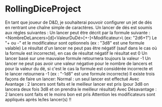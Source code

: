 # RollingDiceProject
En tant que joueur de D&amp;D, je souhaiterai pouvoir configurer un jet de dés en rentrant une chaîne simple de caractères. Un lancer de dés est soumis aux règles suivantes :  Un lancer peut être décrit par la formule suivante : &lt;NombreDeLancers>[d]&lt;ValeurDuDé>[+-]&lt;Modificateur>\ (ex: "2d6+1") Le "+ ou -" et le modificateur sont optionnels (ex : "3d8" est une formule valable) Le résultat d'un lancer ne peut pas être négatif (sauf dans le cas où la formule est incorrecte), en cas de résultat négatif le résultat est 0 Un lancer basé sur une mauvaise formule retournera toujours la valeur -1 Un lancer ne peut pas avoir une valeur négative pour le nombre de lancers et pour la valeur du dé, si c'est le cas la formule est considérée incorrecte et le lancer retournera -1 (ex : "-1d8" est une formule incorrecte) Il existe trois façons de faire un lancer: Normal : un seul lancer est effectué Avec Avantage : 2 lancers sont faits et le meilleur lancer est pris (pour 3d8 on lancera deux fois 3d8 et on prendra le meilleur résultat) Avec Désavantage : 2 lancers sont faits et le moins bon est pris Attention les modificateurs sont appliqués après le/les lancer(s) !!
